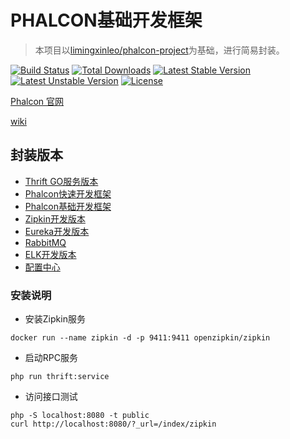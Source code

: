# PHALCON基础开发框架

> 本项目以[limingxinleo/phalcon-project](https://github.com/limingxinleo/phalcon)为基础，进行简易封装。

[![Build Status](https://travis-ci.org/limingxinleo/zipkin-phalcon.svg?branch=master)](https://travis-ci.org/limingxinleo/zipkin-phalcon)
[![Total Downloads](https://poser.pugx.org/limingxinleo/phalcon-project/downloads)](https://packagist.org/packages/limingxinleo/phalcon-project)
[![Latest Stable Version](https://poser.pugx.org/limingxinleo/phalcon-project/v/stable)](https://packagist.org/packages/limingxinleo/phalcon-project)
[![Latest Unstable Version](https://poser.pugx.org/limingxinleo/phalcon-project/v/unstable)](https://packagist.org/packages/limingxinleo/phalcon-project)
[![License](https://poser.pugx.org/limingxinleo/phalcon-project/license)](https://packagist.org/packages/limingxinleo/phalcon-project)


[Phalcon 官网](https://docs.phalconphp.com/zh/latest/index.html)

[wiki](https://github.com/limingxinleo/simple-subcontrollers.phalcon/wiki)

## 封装版本
- [Thrift GO服务版本](https://github.com/limingxinleo/thrift-go-phalcon-project)
- [Phalcon快速开发框架](https://github.com/limingxinleo/biz-phalcon)
- [Phalcon基础开发框架](https://github.com/limingxinleo/basic-phalcon)
- [Zipkin开发版本](https://github.com/limingxinleo/zipkin-phalcon)
- [Eureka开发版本](https://github.com/limingxinleo/eureka-phalcon)
- [RabbitMQ](https://github.com/limingxinleo/rabbitmq-phalcon)
- [ELK开发版本](https://github.com/limingxinleo/elk-phalcon)
- [配置中心](https://github.com/limingxinleo/config-center-phalcon)

### 安装说明
- 安装Zipkin服务
~~~
docker run --name zipkin -d -p 9411:9411 openzipkin/zipkin 
~~~

- 启动RPC服务
~~~
php run thrift:service
~~~

- 访问接口测试
~~~
php -S localhost:8080 -t public
curl http://localhost:8080/?_url=/index/zipkin
~~~
